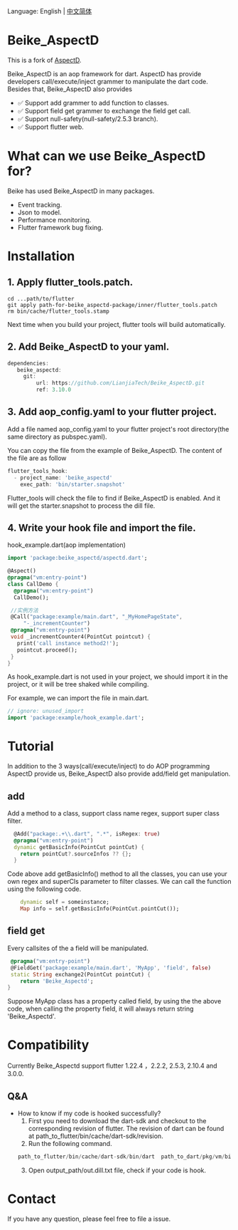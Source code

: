 Language: English | [中文简体](README-CN.md)

# Beike_AspectD
This is a fork of [AspectD](https://github.com/XianyuTech/aspectd).

Beike_AspectD is an aop framework for dart. AspectD has provide developers call/execute/inject grammer to manipulate the dart code. Besides that,  Beike_AspectD also provides

- ✅  Support add grammer to add function to classes.
- ✅  Support field get grammer to exchange the field get call.
- ✅  Support null-safety(null-safety/2.5.3 branch).
- ✅  Support flutter web.

# What can we use Beike_AspectD for?
Beike has used Beike_AspectD in many packages.
- Event tracking.
- Json to model.
- Performance monitoring.
- Flutter framework bug fixing.

# Installation

## 1. Apply flutter_tools.patch.
```shell
cd ...path/to/flutter
git apply path-for-beike_aspectd-package/inner/flutter_tools.patch
rm bin/cache/flutter_tools.stamp
```
Next time when you build your project, flutter tools will build automatically.

## 2. Add Beike_AspectD to your yaml.
```dart
dependencies:
   beike_aspectd:
     git:
         url: https://github.com/LianjiaTech/Beike_AspectD.git
         ref: 3.10.0
```

## 3. Add aop_config.yaml to your flutter project.
Add a file named aop_config.yaml to your flutter project's root directory(the same directory as pubspec.yaml).

You can copy the file from the example of Beike_AspectD.
The content of the file are as follow
```dart
flutter_tools_hook:
  - project_name: 'beike_aspectd'
    exec_path: 'bin/starter.snapshot'
```
Flutter_tools will check the file to find if Beike_AspectD is enabled. And it will get the starter.snapshot to process the dill file.

## 4. Write your hook file and import the file.
hook_example.dart(aop implementation)
```dart
import 'package:beike_aspectd/aspectd.dart';

@Aspect()
@pragma("vm:entry-point")
class CallDemo {
  @pragma("vm:entry-point")
  CallDemo();

 //实例方法
 @Call("package:example/main.dart", "_MyHomePageState",
     "-_incrementCounter")
 @pragma("vm:entry-point")
 void _incrementCounter4(PointCut pointcut) {
   print('call instance method2!');
   pointcut.proceed();
 }
}
```
As hook_example.dart is not used in your project, we should import it in the project, or it will be tree shaked while compiling.

For example, we can import the file in main.dart.
```dart
// ignore: unused_import
import 'package:example/hook_example.dart';
```

# Tutorial

In addition to the 3 ways(call/execute/inject) to do AOP programming AspectD provide us, Beike_AspectD also provide add/field get manipulation.

## add
Add a method to a class, support class name regex, support super class filter.
```dart
  @Add("package:.+\\.dart", ".*", isRegex: true)
  @pragma("vm:entry-point")
  dynamic getBasicInfo(PointCut pointCut) {
    return pointCut?.sourceInfos ?? {};
  }
```
Code above add getBasicInfo() method to all the classes, you can use your own regex and  superCls parameter to filter classes.
We can call the function using the following code.
```dart
    dynamic self = someinstance;
    Map info = self.getBasicInfo(PointCut.pointCut());
```

## field get
Every callsites of the a field will be manipulated.

```dart
 @pragma("vm:entry-point")
 @FieldGet('package:example/main.dart', 'MyApp', 'field', false)
 static String exchange2(PointCut pointCut) {
    return 'Beike_Aspectd';
}
```
Suppose MyApp class has a property called field, by using the the above code, when calling the property field, it will always return string 'Beike_Aspectd'.

# Compatibility
Currently Beike_Aspectd support flutter 1.22.4 ，2.2.2, 2.5.3, 2.10.4 and 3.0.0.

## Q&A
- How to know if my code is hooked successfully?
  1. First you need to download the dart-sdk and checkout to the corresponding revision of flutter. The revision of dart can be found at path_to_flutter/bin/cache/dart-sdk/revision.
  2. Run the following command.
    ```dart
    path_to_flutter/bin/cache/dart-sdk/bin/dart  path_to_dart/pkg/vm/bin/dump_kernel.dart path_to_your_project/.dart_tool/flutter_build/***/app.dill output_path/out.dill.txt
    ```
  3. Open output_path/out.dill.txt file, check if your code is hook.

# Contact

If you have any question, please feel free to file a issue.
